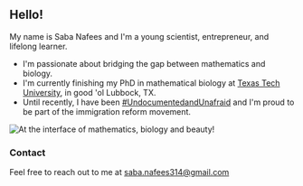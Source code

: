 ## Hello! 

My name is Saba Nafees and I'm a young scientist, entrepreneur, and lifelong learner.  
- I'm passionate about bridging the gap between mathematics and biology.
- I'm currently finishing my PhD in mathematical biology at [Texas Tech University](http://www.ttu.edu/), in good 'ol Lubbock, TX.
- Until recently, I have been [#UndocumentedandUnafraid](http://dreamwithmemovie.com/) and I'm proud to be part of the immigration reform movement.
    
![At the interface of mathematics, biology and beauty!](https://scontent-dfw5-1.xx.fbcdn.net/v/t1.0-9/81324563_1400317103463716_5255701250472673280_o.jpg?_nc_cat=103&_nc_sid=2d5d41&_nc_ohc=XUzSNx9LDDAAX9ags9M&_nc_ht=scontent-dfw5-1.xx&oh=b644d99c210a3b77029c523b6fbaf3ef&oe=5E96DD17)



### Contact

Feel free to reach out to me at <saba.nafees314@gmail.com>

